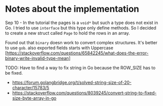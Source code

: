 # Notes about the implementation

Sep 10 - In the tutorial the pages is a `void*` but such a type does not exist in Go. I tried to use `interface` but
this type only define methods. So I decided to create a new struct called `Page` to hold the rows in an array.

Found out that `binary` doesn work to convert complex structures. It's better to use `gob`. also exported fields starts
with Uppercase [https://stackoverflow.com/questions/65842245/what-does-the-error-binary-write-invalid-type-mean]

TODO: Have to find a way to fix string in Go because the ROW_SIZE has to be fixed.
  - https://forum.golangbridge.org/t/solved-string-size-of-20-character/15783/5
  - https://stackoverflow.com/questions/8039245/convert-string-to-fixed-size-byte-array-in-go
